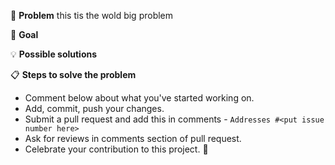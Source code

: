 <!--- Provide a general summary of the issue in the Title above -->

🐞 **Problem** this tis the wold big problem 
<!--- Provide a detailed description of the change or addition you are proposing -->
<!--- If it is a feature or a bug, what problem is it solving-->

🎯 **Goal**
<!--- Why is this change important to you? How would you use it? -->
<!--- How can it benefit other users? -->

💡 **Possible solutions**
<!--- Not obligatory, but suggest an idea for implementing addition or change -->

📋  **Steps to solve the problem**

*   Comment below about what you've started working on.
*   Add, commit, push your changes.
*   Submit a pull request and add this in comments - `Addresses #<put issue number here>`
*   Ask for reviews in comments section of pull request.
*   Celebrate your contribution to this project. 🎉
